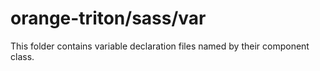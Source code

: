 # orange-triton/sass/var

This folder contains variable declaration files named by their component class.
